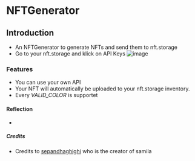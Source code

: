 # NFTGenerator
## Introduction 
- An NFTGenerator to generate NFTs and send them to nft.storage
- Go to your nft.storage and klick on API Keys
![image](https://user-images.githubusercontent.com/96227533/146332099-e69aa974-5a64-40fd-9899-ea390efb32de.png)

### Features
-  You can use your own API
-  Your NFT will automatically be uploaded to your nft.storage inventory.
-  Every *VALID_COLOR* is supportet

#### Reflection
- 

##### Credits
- Credits to [sepandhaghighi](https://github.com/sepandhaghighi) who is the creator of samila
